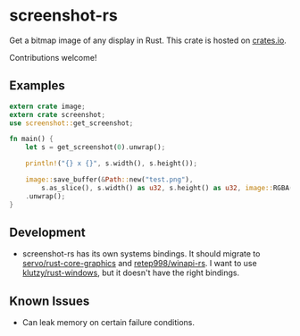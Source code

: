 # screenshot-rs
Get a bitmap image of any display in Rust. This crate is hosted on [crates.io](https://crates.io/crates/screenshot).

Contributions welcome!

## Examples

```rust
extern crate image;
extern crate screenshot;
use screenshot::get_screenshot;

fn main() {
	let s = get_screenshot(0).unwrap();

	println!("{} x {}", s.width(), s.height());

	image::save_buffer(&Path::new("test.png"),
		s.as_slice(), s.width() as u32, s.height() as u32, image::RGBA(8))
	.unwrap();
}
```

## Development
* screenshot-rs has its own systems bindings. It should migrate to [servo/rust-core-graphics](https://github.com/servo/rust-core-graphics) and [retep998/winapi-rs](https://github.com/retep998/winapi-rs). I want to use [klutzy/rust-windows](https://github.com/klutzy/rust-windows), but it doesn't have the right bindings.

## Known Issues
* Can leak memory on certain failure conditions.
